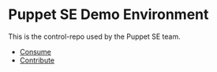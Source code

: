 Puppet SE Demo Environment
=========================

This is the control-repo used by the Puppet SE team.

* [Consume](docs/consume.md)
* [Contribute](docs/contribute.md)
